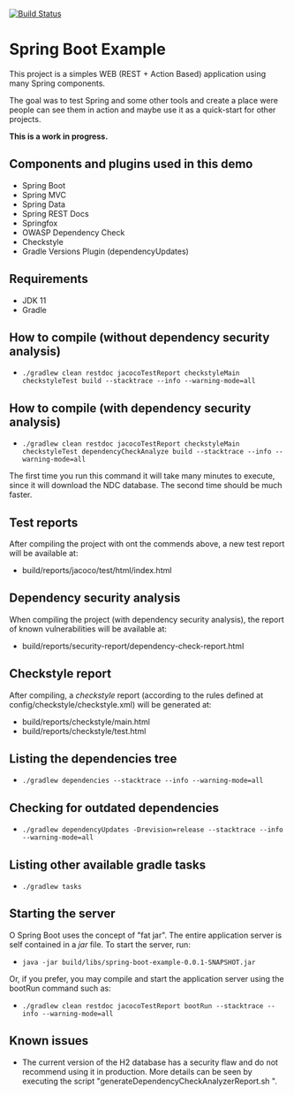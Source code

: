 [![Build Status](https://travis-ci.org/mfdavid/spring-boot-example.svg?branch=master)](https://travis-ci.org/mfdavid/spring-boot-example)

# Spring Boot Example
This project is a simples WEB (REST + Action Based) application using many Spring components.

The goal was to test Spring and some other tools and create a place were people can see them in action and maybe use it
as a quick-start for other projects.

**This is a work in progress.**

## Components and plugins used in this demo
- Spring Boot
- Spring MVC
- Spring Data
- Spring REST Docs
- Springfox
- OWASP Dependency Check
- Checkstyle
- Gradle Versions Plugin (dependencyUpdates)

## Requirements
- JDK 11
- Gradle

## How to compile (without dependency security analysis)
- ```./gradlew clean restdoc jacocoTestReport checkstyleMain checkstyleTest build --stacktrace --info --warning-mode=all```

## How to compile (with dependency security analysis)
- ```./gradlew clean restdoc jacocoTestReport checkstyleMain checkstyleTest dependencyCheckAnalyze build --stacktrace --info --warning-mode=all```

The first time you run this command it will take many minutes to execute, since it will download the NDC database.
The second time should be much faster.

## Test reports
After compiling the project with ont the commends above, a new test report will be available at:
- build/reports/jacoco/test/html/index.html

## Dependency security analysis
When compiling the project (with dependency security analysis), the report of known vulnerabilities will be available
at:
- build/reports/security-report/dependency-check-report.html

## Checkstyle report
After compiling, a *checkstyle* report (according to the rules defined at 
config/checkstyle/checkstyle.xml) will be generated at:
- build/reports/checkstyle/main.html
- build/reports/checkstyle/test.html 

## Listing the dependencies tree
- ```./gradlew dependencies --stacktrace --info --warning-mode=all```

## Checking for outdated dependencies
- ```./gradlew dependencyUpdates -Drevision=release --stacktrace --info --warning-mode=all``` 

## Listing other available gradle tasks
- ```./gradlew tasks```

## Starting the server
O Spring Boot uses the concept of "fat jar". The entire application server is self contained in a *jar* file.
To start the server, run:
- ```java -jar build/libs/spring-boot-example-0.0.1-SNAPSHOT.jar```

Or, if you prefer, you may compile and start the application server using the bootRun command such as:
- ```./gradlew clean restdoc jacocoTestReport bootRun --stacktrace --info --warning-mode=all```
 
## Known issues
- The current version of the H2 database has a security flaw and do not recommend using it in production. 
More details can be seen by executing the script  "generateDependencyCheckAnalyzerReport.sh ".  